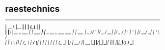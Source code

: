 # raestechnics


  _____              _______        _           _            _          
 |  __ \            |__   __|      | |         (_)          | |         
 | |__) |__ _  ___  ___| | ___  ___| |__  _ __  _  ___ ___  | |__   ___ 
 |  _  // _` |/ _ \/ __| |/ _ \/ __| '_ \| '_ \| |/ __/ __| | '_ \ / _ \
 | | \ \ (_| |  __/\__ \ |  __/ (__| | | | | | | | (__\__ \_| |_) |  __/
 |_|  \_\__,_|\___||___/_|\___|\___|_| |_|_| |_|_|\___|___(_)_.__/ \___|
                                                                        
                                                                        
